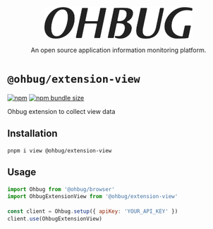 <div align="center">
  <a href="https://ohbug.net" target="_blank">
    <img src="https://raw.githubusercontent.com/ohbug-org/blog/master/images/ohbug_logo.svg" alt="Ohbug" height="72">
  </a>
  
  <p>An open source application information monitoring platform.</p>
</div>

# `@ohbug/extension-view`

[![npm](https://img.shields.io/npm/v/@ohbug/extension-view.svg?style=flat-square)](https://www.npmjs.com/package/@ohbug/extension-view)
[![npm bundle size](https://img.shields.io/bundlephobia/min/@ohbug/extension-view?style=flat-square)](https://bundlephobia.com/result?p=@ohbug/extension-view)

Ohbug extension to collect view data

## Installation

```
pnpm i view @ohbug/extension-view
```

## Usage

```javascript
import Ohbug from '@ohbug/browser'
import OhbugExtensionView from '@ohbug/extension-view'

const client = Ohbug.setup({ apiKey: 'YOUR_API_KEY' })
client.use(OhbugExtensionView)
```
